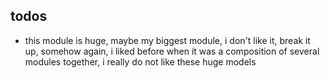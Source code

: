 ## todos
* this module is huge, maybe my biggest module, i don't like it, break it up, somehow again, i liked before when it was a composition of several modules together, i really do not like these huge models
